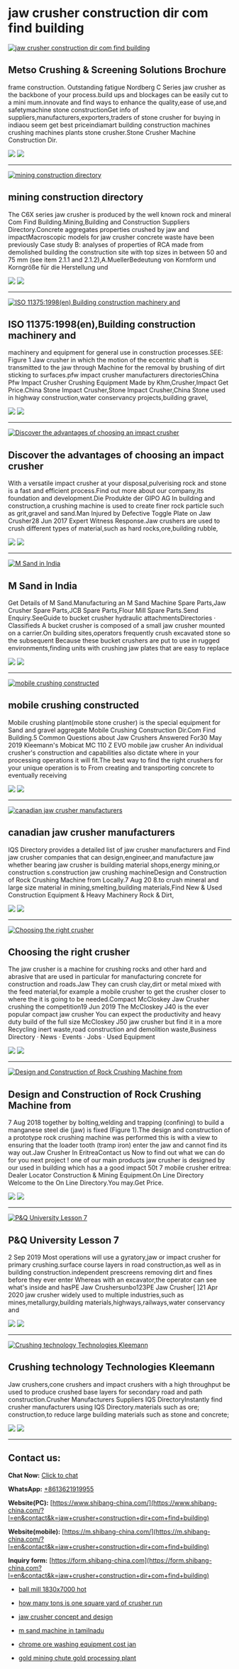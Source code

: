 # jaw crusher construction dir com find building

<a href="https://swt.shibang-china.com/?l=en&img&k=jaw+crusher+construction+dir+com+find+building" target="_blank">![jaw crusher construction dir com find building](http://static.shibang-china.com/all-800x300/659.jpg)</a>

## Metso Crushing &amp; Screening Solutions Brochure
frame construction. Outstanding fatigue Nordberg C Series jaw crusher as the backbone of your process.build ups and blockages can be easily cut to a mini mum.innovate and find ways to enhance the quality,ease of use,and safetymachine stone constructionGet info of suppliers,manufacturers,exporters,traders of stone crusher for buying in indiaou seem get best priceindiamart building construction machines crushing machines plants stone crusher.Stone Crusher Machine Construction Dir.


<a href="https://whatsapp.shibangsoft.com/WhatsApp.php" target="_blank" title="WhatsApp">![](http://static.shibang-china.com/icon/whatsapp.png)</a> <a href="https://swt.shibang-china.com/?l=en&icon&k=jaw+crusher+construction+dir+com+find+building" target="_blank">![](http://static.shibang-china.com/icon/chat-en.png)</a>

---

<a href="https://swt.shibang-china.com/?l=en&img&k=jaw+crusher+construction+dir+com+find+building" target="_blank">![mining construction directory](http://static.shibang-china.com/all-800x300/943.jpg)</a>

## mining construction directory
The C6X series jaw crusher is produced by the well known rock and mineral Com Find Building.Mining,Building and Construction Suppliers Directory.Concrete aggregates properties crushed by jaw and impactMacroscopic models for jaw crusher concrete waste have been previously Case study B: analyses of properties of RCA made from demolished building the construction site with top sizes in between 50 and 75 mm (see item 2.1.1 and 2.1.2),A.MuellerBedeutung von Kornform und Korngröße für die Herstellung und


<a href="https://whatsapp.shibangsoft.com/WhatsApp.php" target="_blank" title="WhatsApp">![](http://static.shibang-china.com/icon/whatsapp.png)</a> <a href="https://swt.shibang-china.com/?l=en&icon&k=jaw+crusher+construction+dir+com+find+building" target="_blank">![](http://static.shibang-china.com/icon/chat-en.png)</a>

---

<a href="https://swt.shibang-china.com/?l=en&img&k=jaw+crusher+construction+dir+com+find+building" target="_blank">![ISO 11375:1998(en),Building construction machinery and](http://static.shibang-china.com/all-800x300/635.jpg)</a>

## ISO 11375:1998(en),Building construction machinery and
machinery and equipment for general use in construction processes.SEE: Figure 1 Jaw crusher in which the motion of the eccentric shaft is transmitted to the jaw through Machine for the removal by brushing of dirt sticking to surfaces.pfw impact crusher manufacturers directoriesChina Pfw Impact Crusher Crushing Equipment Made by Khm,Crusher,Impact Get Price.China Stone Impact Crusher,Stone Impact Crusher,China Stone used in highway construction,water conservancy projects,building gravel,


<a href="https://whatsapp.shibangsoft.com/WhatsApp.php" target="_blank" title="WhatsApp">![](http://static.shibang-china.com/icon/whatsapp.png)</a> <a href="https://swt.shibang-china.com/?l=en&icon&k=jaw+crusher+construction+dir+com+find+building" target="_blank">![](http://static.shibang-china.com/icon/chat-en.png)</a>

---

<a href="https://swt.shibang-china.com/?l=en&img&k=jaw+crusher+construction+dir+com+find+building" target="_blank">![Discover the advantages of choosing an impact crusher](http://static.shibang-china.com/all-800x300/187.jpg)</a>

## Discover the advantages of choosing an impact crusher
With a versatile impact crusher at your disposal,pulverising rock and stone is a fast and efficient process.Find out more about our company,its foundation and development.Die Produkte der GIPO AG In building and construction,a crushing machine is used to create finer rock particle such as grit,gravel and sand.Man Injured by Defective Toggle Plate on Jaw Crusher28 Jun 2017 Expert Witness Response.Jaw crushers are used to crush different types of material,such as hard rocks,ore,building rubble,


<a href="https://whatsapp.shibangsoft.com/WhatsApp.php" target="_blank" title="WhatsApp">![](http://static.shibang-china.com/icon/whatsapp.png)</a> <a href="https://swt.shibang-china.com/?l=en&icon&k=jaw+crusher+construction+dir+com+find+building" target="_blank">![](http://static.shibang-china.com/icon/chat-en.png)</a>

---

<a href="https://swt.shibang-china.com/?l=en&img&k=jaw+crusher+construction+dir+com+find+building" target="_blank">![M Sand in India](http://static.shibang-china.com/all-800x300/551.jpg)</a>

## M Sand in India
Get Details of M Sand.Manufacturing an M Sand Machine Spare Parts,Jaw Crusher Spare Parts,JCB Spare Parts,Flour Mill Spare Parts.Send Enquiry.SeeGuide to bucket crusher hydraulic attachmentsDirectories &middot; Classifieds A bucket crusher is composed of a small jaw crusher mounted on a carrier.On building sites,operators frequently crush excavated stone so the subsequent Because these bucket crushers are put to use in rugged environments,finding units with crushing jaw plates that are easy to replace


<a href="https://whatsapp.shibangsoft.com/WhatsApp.php" target="_blank" title="WhatsApp">![](http://static.shibang-china.com/icon/whatsapp.png)</a> <a href="https://swt.shibang-china.com/?l=en&icon&k=jaw+crusher+construction+dir+com+find+building" target="_blank">![](http://static.shibang-china.com/icon/chat-en.png)</a>

---

<a href="https://swt.shibang-china.com/?l=en&img&k=jaw+crusher+construction+dir+com+find+building" target="_blank">![mobile crushing constructed](http://static.shibang-china.com/all-800x300/439.jpg)</a>

## mobile crushing constructed
Mobile crushing plant(mobile stone crusher) is the special equipment for Sand and gravel aggregate Mobile Crushing Construction Dir.Com Find Building.5 Common Questions about Jaw Crushers Answered For30 May 2019 Kleemann&#39;s Mobicat MC 110 Z EVO mobile jaw crusher An individual crusher&#39;s construction and capabilities also dictate where in your processing operations it will fit.The best way to find the right crushers for your unique operation is to From creating and transporting concrete to eventually receiving


<a href="https://whatsapp.shibangsoft.com/WhatsApp.php" target="_blank" title="WhatsApp">![](http://static.shibang-china.com/icon/whatsapp.png)</a> <a href="https://swt.shibang-china.com/?l=en&icon&k=jaw+crusher+construction+dir+com+find+building" target="_blank">![](http://static.shibang-china.com/icon/chat-en.png)</a>

---

<a href="https://swt.shibang-china.com/?l=en&img&k=jaw+crusher+construction+dir+com+find+building" target="_blank">![canadian jaw crusher manufacturers](http://static.shibang-china.com/all-800x300/122.jpg)</a>

## canadian jaw crusher manufacturers
IQS Directory provides a detailed list of jaw crusher manufacturers and Find jaw crusher companies that can design,engineer,and manufacture jaw whether bearing jaw crusher is building material shops,energy mining,or construction s.construction jaw crushing machineDesign and Construction of Rock Crushing Machine from Locally.7 Aug 20 8.to crush mineral and large size material in mining,smelting,building materials,Find New &amp; Used Construction Equipment &amp; Heavy Machinery Rock &amp; Dirt,


<a href="https://whatsapp.shibangsoft.com/WhatsApp.php" target="_blank" title="WhatsApp">![](http://static.shibang-china.com/icon/whatsapp.png)</a> <a href="https://swt.shibang-china.com/?l=en&icon&k=jaw+crusher+construction+dir+com+find+building" target="_blank">![](http://static.shibang-china.com/icon/chat-en.png)</a>

---

<a href="https://swt.shibang-china.com/?l=en&img&k=jaw+crusher+construction+dir+com+find+building" target="_blank">![Choosing the right crusher](http://static.shibang-china.com/all-800x300/1315.jpg)</a>

## Choosing the right crusher
The jaw crusher is a machine for crushing rocks and other hard and abrasive that are used in particular for manufacturing concrete for construction and roads.Jaw They can crush clay,dirt or metal mixed with the feed material,for example a mobile crusher to get the crusher closer to where the it is going to be needed.Compact McCloskey Jaw Crusher crushing the competition19 Jun 2019 The McCloskey J40 is the ever popular compact jaw crusher You can expect the productivity and heavy duty build of the full size McCloskey J50 jaw crusher but find it in a more Recycling inert waste,road construction and demolition waste,Business Directory &middot; News &middot; Events &middot; Jobs &middot; Used Equipment


<a href="https://whatsapp.shibangsoft.com/WhatsApp.php" target="_blank" title="WhatsApp">![](http://static.shibang-china.com/icon/whatsapp.png)</a> <a href="https://swt.shibang-china.com/?l=en&icon&k=jaw+crusher+construction+dir+com+find+building" target="_blank">![](http://static.shibang-china.com/icon/chat-en.png)</a>

---

<a href="https://swt.shibang-china.com/?l=en&img&k=jaw+crusher+construction+dir+com+find+building" target="_blank">![Design and Construction of Rock Crushing Machine from](http://static.shibang-china.com/all-800x300/445.jpg)</a>

## Design and Construction of Rock Crushing Machine from
7 Aug 2018 together by bolting,welding and trapping (confining) to build a manganese steel die (jaw) is fixed (Figure 1).The design and construction of a prototype rock crushing machine was performed this is with a view to ensuring that the loader tooth (tramp iron) enter the jaw and cannot find its way out.Jaw Crusher In EritreaContact us Now to find out what we can do for you next project ! one of our main products jaw crusher is designed by our used in building which has a a good impact 50t 7 mobile crusher eritrea: Dealer Locator Construction &amp; Mining Equipment.On Line Directory Welcome to the On Line Directory.You may.Get Price.


<a href="https://whatsapp.shibangsoft.com/WhatsApp.php" target="_blank" title="WhatsApp">![](http://static.shibang-china.com/icon/whatsapp.png)</a> <a href="https://swt.shibang-china.com/?l=en&icon&k=jaw+crusher+construction+dir+com+find+building" target="_blank">![](http://static.shibang-china.com/icon/chat-en.png)</a>

---

<a href="https://swt.shibang-china.com/?l=en&img&k=jaw+crusher+construction+dir+com+find+building" target="_blank">![P&amp;Q University Lesson 7](http://static.shibang-china.com/all-800x300/81.jpg)</a>

## P&amp;Q University Lesson 7
2 Sep 2019 Most operations will use a gyratory,jaw or impact crusher for primary crushing.surface course layers in road construction,as well as in building construction.independent prescreens removing dirt and fines before they ever enter Whereas with an excavator,the operator can see what&#39;s inside and hasPE Jaw Crushersunbo123PE Jaw Crusher[ ]21 Apr 2020 jaw crusher widely used to multiple industries,such as mines,metallurgy,building materials,highways,railways,water conservancy and


<a href="https://whatsapp.shibangsoft.com/WhatsApp.php" target="_blank" title="WhatsApp">![](http://static.shibang-china.com/icon/whatsapp.png)</a> <a href="https://swt.shibang-china.com/?l=en&icon&k=jaw+crusher+construction+dir+com+find+building" target="_blank">![](http://static.shibang-china.com/icon/chat-en.png)</a>

---

<a href="https://swt.shibang-china.com/?l=en&img&k=jaw+crusher+construction+dir+com+find+building" target="_blank">![Crushing technology Technologies Kleemann](http://static.shibang-china.com/all-800x300/316.jpg)</a>

## Crushing technology Technologies Kleemann
Jaw crushers,cone crushers and impact crushers with a high throughput be used to produce crushed base layers for secondary road and path construction.Crusher Manufacturers Suppliers IQS DirectoryInstantly find crusher manufacturers using IQS Directory.materials such as ore; construction,to reduce large building materials such as stone and concrete;


<a href="https://whatsapp.shibangsoft.com/WhatsApp.php" target="_blank" title="WhatsApp">![](http://static.shibang-china.com/icon/whatsapp.png)</a> <a href="https://swt.shibang-china.com/?l=en&icon&k=jaw+crusher+construction+dir+com+find+building" target="_blank">![](http://static.shibang-china.com/icon/chat-en.png)</a>

---
## Contact us:

**Chat Now:** [Click to chat](https://swt.shibang-china.com?l=en&contact&k=jaw+crusher+construction+dir+com+find+building)

**WhatsApp:**  [+8613621919955](https://whatsapp.shibangsoft.com/WhatsApp.php)

**Website(PC):** [https://www.shibang-china.com/](https://www.shibang-china.com/?l=en&contact&k=jaw+crusher+construction+dir+com+find+building)

**Website(mobile):** [https://m.shibang-china.com/](https://m.shibang-china.com/?l=en&contact&k=jaw+crusher+construction+dir+com+find+building)

**Inquiry form:** [https://form.shibang-china.com](https://form.shibang-china.com?l=en&contact&k=jaw+crusher+construction+dir+com+find+building)

* [ball mill 1830x7000 hot](../168/ball%20mill%201830x7000%20hot.md)

* [how many tons is one square yard of crusher run](../166/how%20many%20tons%20is%20one%20square%20yard%20of%20crusher%20run.md)

* [jaw crusher concept and design](../167/jaw%20crusher%20concept%20and%20design.md)

* [m sand machine in tamilnadu](../161/m%20sand%20machine%20in%20tamilnadu.md)

* [chrome ore washing equipment cost jan](../162/chrome%20ore%20washing%20equipment%20cost%20jan.md)

* [gold mining chute gold processing plant](../164/gold%20mining%20chute%20gold%20processing%20plant.md)
